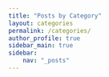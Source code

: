 ```yaml
---
title: "Posts by Category"
layout: categories
permalink: /categories/
author_profile: true
sidebar_main: true
sidebar:
    nav: "_posts"
---
```

